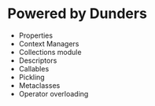 # Powered by Dunders

- Properties
- Context Managers
- Collections module
- Descriptors
- Callables
- Pickling
- Metaclasses
- Operator overloading
